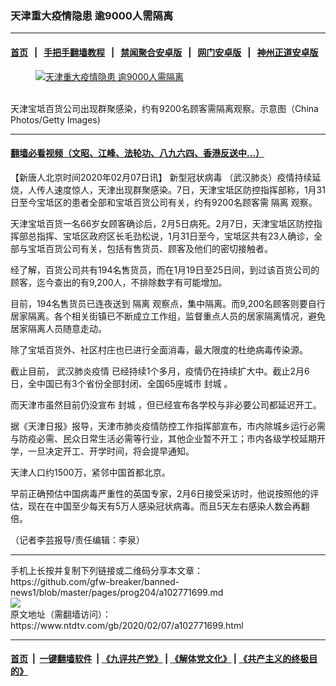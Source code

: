 ### 天津重大疫情隐患 逾9000人需隔离
------------------------

#### [首页](https://github.com/gfw-breaker/banned-news1/blob/master/README.md) &nbsp;&nbsp;|&nbsp;&nbsp; [手把手翻墙教程](https://github.com/gfw-breaker/guides/wiki) &nbsp;&nbsp;|&nbsp;&nbsp; [禁闻聚合安卓版](https://github.com/gfw-breaker/bn-android) &nbsp;&nbsp;|&nbsp;&nbsp; [网门安卓版](https://github.com/oGate2/oGate) &nbsp;&nbsp;|&nbsp;&nbsp; [神州正道安卓版](https://github.com/SzzdOgate/update) 



<div><div class="featured_image">
 <a href="https://i.ntdtv.com/assets/uploads/2020/02/GettyImages-71643133.jpg" target="_blank">
  <figure>
   <img alt="天津重大疫情隐患 逾9000人需隔离" src="https://i.ntdtv.com/assets/uploads/2020/02/GettyImages-71643133-800x450.jpg"/>
  </figure><br/>
 </a>
 <span class="caption">
  天津宝坻百货公司出现群聚感染，约有9200名顾客需隔离观察。示意图（China Photos/Getty Images)
 </span>
</div>
</div><hr/>

#### [翻墙必看视频（文昭、江峰、法轮功、八九六四、香港反送中...）](https://github.com/gfw-breaker/banned-news1/blob/master/pages/link3.md)

<div><div class="post_content" itemprop="articleBody">
 <p>
  【新唐人北京时间2020年02月07日讯】
  <ok href="https://www.ntdtv.com/gb/新型冠状病毒.htm">
   新型冠状病毒
  </ok>
  （武汉肺炎）疫情持续延烧，人传人速度惊人，天津出现群聚感染。7日，天津宝坻区防控指挥部称，1月31日至今宝坻区的患者全部和宝坻百货公司有关，约有9200名顾客需
  <ok href="https://www.ntdtv.com/gb/隔离.htm">
   隔离
  </ok>
  观察。
 </p>
 <p>
  天津宝坻百货一名66岁女顾客确诊后，2月5日病死。2月7日，天津宝坻区防控指挥部总指挥、宝坻区政府区长毛劲松说，1月31日至今，宝坻区共有23人确诊，全部与宝坻百货公司有关，包括有售货员、顾客及他们的密切接触者。
 </p>
 <p>
  经了解，百货公司共有194名售货员，而在1月19日至25日间，到过该百货公司的顾客，迄今查出的有9,200人，不排除数字有可能增加。
 </p>
 <p>
  目前，194名售货员已连夜送到
  <ok href="https://www.ntdtv.com/gb/隔离.htm">
   隔离
  </ok>
  观察点，集中隔离。而9,200名顾客则要自行居家隔离。各个相关街镇已不断成立工作组，监督重点人员的居家隔离情况，避免居家隔离人员随意走动。
 </p>
 <p>
  除了宝坻百货外、社区村庄也已进行全面消毒，最大限度的杜绝病毒传染源。
 </p>
 <p>
  截止目前，
  <ok href="https://www.ntdtv.com/gb/442749.htm">
   武汉肺炎疫情
  </ok>
  已经持续1个多月，疫情仍在持续扩大中。截止2月6日，全中国已有3个省份全部封闭、全国65座城市
  <ok href="https://www.ntdtv.com/gb/封城.htm">
   封城
  </ok>
  。
 </p>
 <p>
  而天津市虽然目前仍没宣布
  <ok href="https://www.ntdtv.com/gb/封城.htm">
   封城
  </ok>
  ，但已经宣布各学校与非必要公司都延迟开工。
 </p>
 <p>
  据《天津日报》报导，天津市肺炎疫情防控工作指挥部宣布，市内除城乡运行必需与防疫必需、民众日常生活必需等行业，其他企业暂不开工；市内各级学校延期开学，一旦决定开工、开学时间，将会提早通知。
 </p>
 <p>
  天津人口约1500万，紧邻中国首都北京。
 </p>
 <p>
  早前正确预估中国病毒严重性的英国专家，2月6日接受采访时，他说按照他的评估，现在在中国至少每天有5万人感染冠状病毒。而且5天左右感染人数会再翻倍。
 </p>
 <div class="video_fit_container">
 </div>
 <p>
  （记者李芸报导/责任编辑：李泉）
 </p>
 <div class="single_ad">
 </div>
</div>
</div>
<hr/>
手机上长按并复制下列链接或二维码分享本文章：<br/>
https://github.com/gfw-breaker/banned-news1/blob/master/pages/prog204/a102771699.md <br/>
<a href='https://github.com/gfw-breaker/banned-news1/blob/master/pages/prog204/a102771699.md'><img src='https://github.com/gfw-breaker/banned-news1/blob/master/pages/prog204/a102771699.md.png'/></a> <br/>
原文地址（需翻墙访问）：https://www.ntdtv.com/gb/2020/02/07/a102771699.html


------------------------
#### [首页](https://github.com/gfw-breaker/banned-news1/blob/master/README.md) &nbsp;|&nbsp; [一键翻墙软件](https://github.com/gfw-breaker/nogfw/blob/master/README.md) &nbsp;| [《九评共产党》](https://github.com/gfw-breaker/9ping.md/blob/master/README.md#九评之一评共产党是什么) | [《解体党文化》](https://github.com/gfw-breaker/jtdwh.md/blob/master/README.md) | [《共产主义的终极目的》](https://github.com/gfw-breaker/gczydzjmd.md/blob/master/README.md)


<img src='http://gfw-breaker.win/banned-news/pages/prog204/a102771699.md' width='0px' height='0px'/>